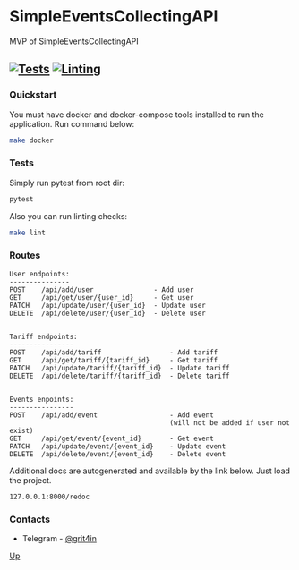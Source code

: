 # SimpleEventsCollectingAPI
MVP of SimpleEventsCollectingAPI

[![Tests](https://github.com/oleggr/SimpleEventsCollectingAPI/actions/workflows/tests.yml/badge.svg?branch=main)](https://github.com/oleggr/SimpleEventsCollectingAPI/actions/workflows/tests.yml)
[![Linting](https://github.com/oleggr/SimpleEventsCollectingAPI/actions/workflows/linting.yml/badge.svg?branch=main)](https://github.com/oleggr/SimpleEventsCollectingAPI/actions/workflows/linting.yml)
---

### Quickstart

You must have docker and docker-compose tools 
installed to run the application. 
Run command below:

```bash
make docker
```


### Tests

Simply run pytest from root dir:

```bash
pytest
```

Also you can run linting checks:
```bash
make lint
```


### Routes

```
User endpoints:
---------------
POST    /api/add/user               - Add user
GET     /api/get/user/{user_id}     - Get user
PATCH   /api/update/user/{user_id}  - Update user
DELETE  /api/delete/user/{user_id}  - Delete user


Tariff endpoints:
----------------
POST    /api/add/tariff                 - Add tariff
GET     /api/get/tariff/{tariff_id}     - Get tariff
PATCH   /api/update/tariff/{tariff_id}  - Update tariff
DELETE  /api/delete/tariff/{tariff_id}  - Delete tariff


Events enpoints:
----------------
POST    /api/add/event                  - Add event 
                                        (will not be added if user not exist)
GET     /api/get/event/{event_id}       - Get event
PATCH   /api/update/event/{event_id}    - Update event
DELETE  /api/delete/event/{event_id}    - Delete event
```

Additional docs are autogenerated and available 
by the link below. Just load the project.
```
127.0.0.1:8000/redoc
``` 

### Contacts

- Telegram - [@grit4in](https://t.me/grit4in)

[Up](#SimpleEventsCollectingAPI)
